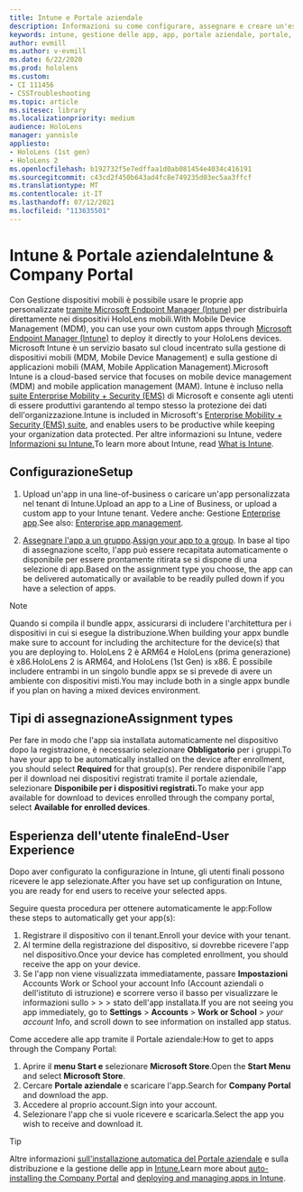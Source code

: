 ```yaml
---
title: Intune e Portale aziendale
description: Informazioni su come configurare, assegnare e creare un'esperienza utente comoda con Intune, la gestione dei dispositivi mobili e il portale aziendale.
keywords: intune, gestione delle app, app, portale aziendale, portale, hololens
author: evmill
ms.author: v-evmill
ms.date: 6/22/2020
ms.prod: hololens
ms.custom:
- CI 111456
- CSSTroubleshooting
ms.topic: article
ms.sitesec: library
ms.localizationpriority: medium
audience: HoloLens
manager: yannisle
appliesto:
- HoloLens (1st gen)
- HoloLens 2
ms.openlocfilehash: b192732f5e7edffaa1d0ab081454e4034c416191
ms.sourcegitcommit: c43cd2f450b643ad4fc8e749235d03ec5aa3ffcf
ms.translationtype: MT
ms.contentlocale: it-IT
ms.lasthandoff: 07/12/2021
ms.locfileid: "113635501"
---
```

# <a name="intune--company-portal"></a><span data-ttu-id="2d473-104">Intune & Portale aziendale</span><span class="sxs-lookup"><span data-stu-id="2d473-104">Intune & Company Portal</span></span>

<span data-ttu-id="2d473-105">Con Gestione dispositivi mobili è possibile usare le proprie app personalizzate [tramite Microsoft Endpoint Manager (Intune)](/intune/windows-holographic-for-business) per distribuirla direttamente nei dispositivi HoloLens mobili.</span><span class="sxs-lookup"><span data-stu-id="2d473-105">With Mobile Device Management (MDM), you can use your own custom apps through [Microsoft Endpoint Manager (Intune)](/intune/windows-holographic-for-business) to deploy it directly to your HoloLens devices.</span></span> <span data-ttu-id="2d473-106">Microsoft Intune è un servizio basato sul cloud incentrato sulla gestione di dispositivi mobili (MDM, Mobile Device Management) e sulla gestione di applicazioni mobili (MAM, Mobile Application Management).</span><span class="sxs-lookup"><span data-stu-id="2d473-106">Microsoft Intune is a cloud-based service that focuses on mobile device management (MDM) and mobile application management (MAM).</span></span> <span data-ttu-id="2d473-107">Intune è incluso nella [suite Enterprise Mobility + Security (EMS)](https://www.microsoft.com/microsoft-365/enterprise-mobility-security) di Microsoft e consente agli utenti di essere produttivi garantendo al tempo stesso la protezione dei dati dell'organizzazione.</span><span class="sxs-lookup"><span data-stu-id="2d473-107">Intune is included in Microsoft's [Enterprise Mobility + Security (EMS) suite](https://www.microsoft.com/microsoft-365/enterprise-mobility-security), and enables users to be productive while keeping your organization data protected.</span></span> <span data-ttu-id="2d473-108">Per altre informazioni su Intune, vedere [Informazioni su Intune.](/mem/intune/fundamentals/what-is-intune)</span><span class="sxs-lookup"><span data-stu-id="2d473-108">To learn more about Intune, read [What is Intune](/mem/intune/fundamentals/what-is-intune).</span></span>

## <a name="setup"></a><span data-ttu-id="2d473-109">Configurazione</span><span class="sxs-lookup"><span data-stu-id="2d473-109">Setup</span></span>

1. <span data-ttu-id="2d473-110">Upload un'app in una line-of-business o caricare un'app personalizzata nel tenant di Intune.</span><span class="sxs-lookup"><span data-stu-id="2d473-110">Upload an app to a Line of Business, or upload a custom app to your Intune tenant.</span></span> <span data-ttu-id="2d473-111">Vedere anche: Gestione [Enterprise app](/windows/client-management/mdm/enterprise-app-management).</span><span class="sxs-lookup"><span data-stu-id="2d473-111">See also: [Enterprise app management](/windows/client-management/mdm/enterprise-app-management).</span></span>

2. <span data-ttu-id="2d473-112">[Assegnare l'app a un gruppo](/mem/intune/apps/apps-deploy).</span><span class="sxs-lookup"><span data-stu-id="2d473-112">[Assign your app to a group](/mem/intune/apps/apps-deploy).</span></span> <span data-ttu-id="2d473-113">In base al tipo di assegnazione scelto, l'app può essere recapitata automaticamente o disponibile per essere prontamente ritirata se si dispone di una selezione di app.</span><span class="sxs-lookup"><span data-stu-id="2d473-113">Based on the assignment type you choose, the app can be delivered automatically or available to be readily pulled down if you have a selection of apps.</span></span>

> [!NOTE]
> <span data-ttu-id="2d473-114">Quando si compila il bundle appx, assicurarsi di includere l'architettura per i dispositivi in cui si esegue la distribuzione.</span><span class="sxs-lookup"><span data-stu-id="2d473-114">When building your appx bundle make sure to account for including the architecture for the device(s) that you are deploying to.</span></span> <span data-ttu-id="2d473-115">HoloLens 2 è ARM64 e HoloLens (prima generazione) è x86.</span><span class="sxs-lookup"><span data-stu-id="2d473-115">HoloLens 2 is ARM64, and HoloLens (1st Gen) is x86.</span></span> <span data-ttu-id="2d473-116">È possibile includere entrambi in un singolo bundle appx se si prevede di avere un ambiente con dispositivi misti.</span><span class="sxs-lookup"><span data-stu-id="2d473-116">You may include both in a single appx bundle if you plan on having a mixed devices environment.</span></span>

## <a name="assignment-types"></a><span data-ttu-id="2d473-117">Tipi di assegnazione</span><span class="sxs-lookup"><span data-stu-id="2d473-117">Assignment types</span></span>

<span data-ttu-id="2d473-118">Per fare in modo che l'app sia installata automaticamente nel dispositivo dopo la registrazione, è necessario selezionare **Obbligatorio** per i gruppi.</span><span class="sxs-lookup"><span data-stu-id="2d473-118">To have your app to be automatically installed on the device after enrollment, you should select **Required** for that group(s).</span></span>
<span data-ttu-id="2d473-119">Per rendere disponibile l'app per il download nei dispositivi registrati tramite il portale aziendale, selezionare **Disponibile per i dispositivi registrati.**</span><span class="sxs-lookup"><span data-stu-id="2d473-119">To make your app available for download to devices enrolled through the company portal, select **Available for enrolled devices**.</span></span>

## <a name="end-user-experience"></a><span data-ttu-id="2d473-120">Esperienza dell'utente finale</span><span class="sxs-lookup"><span data-stu-id="2d473-120">End-User Experience</span></span>

<span data-ttu-id="2d473-121">Dopo aver configurato la configurazione in Intune, gli utenti finali possono ricevere le app selezionate.</span><span class="sxs-lookup"><span data-stu-id="2d473-121">After you have set up configuration on Intune, you are ready for end users to receive your selected apps.</span></span>

<span data-ttu-id="2d473-122">Seguire questa procedura per ottenere automaticamente le app:</span><span class="sxs-lookup"><span data-stu-id="2d473-122">Follow these steps to automatically get your app(s):</span></span>

1. <span data-ttu-id="2d473-123">Registrare il dispositivo con il tenant.</span><span class="sxs-lookup"><span data-stu-id="2d473-123">Enroll your device with your tenant.</span></span>
2. <span data-ttu-id="2d473-124">Al termine della registrazione del dispositivo, si dovrebbe ricevere l'app nel dispositivo.</span><span class="sxs-lookup"><span data-stu-id="2d473-124">Once your device has completed enrollment, you should receive the app on your device.</span></span>
3. <span data-ttu-id="2d473-125">Se l'app non viene visualizzata immediatamente, passare **Impostazioni** Accounts Work or School your account Info (Account aziendali o dell'istituto di istruzione) e scorrere verso il basso per visualizzare le informazioni sullo  >    >    >   stato dell'app installata.</span><span class="sxs-lookup"><span data-stu-id="2d473-125">If you are not seeing you app immediately, go to **Settings** > **Accounts** > **Work or School** > *your account* Info, and scroll down to see information on installed app status.</span></span>

<span data-ttu-id="2d473-126">Come accedere alle app tramite il Portale aziendale:</span><span class="sxs-lookup"><span data-stu-id="2d473-126">How to get to apps through the Company Portal:</span></span>

1. <span data-ttu-id="2d473-127">Aprire il **menu Start e** selezionare **Microsoft Store**.</span><span class="sxs-lookup"><span data-stu-id="2d473-127">Open the **Start Menu** and select **Microsoft Store**.</span></span>
2. <span data-ttu-id="2d473-128">Cercare **Portale aziendale** e scaricare l'app.</span><span class="sxs-lookup"><span data-stu-id="2d473-128">Search for **Company Portal** and download the app.</span></span>
3. <span data-ttu-id="2d473-129">Accedere al proprio account.</span><span class="sxs-lookup"><span data-stu-id="2d473-129">Sign into your account.</span></span>
4. <span data-ttu-id="2d473-130">Selezionare l'app che si vuole ricevere e scaricarla.</span><span class="sxs-lookup"><span data-stu-id="2d473-130">Select the app you wish to receive and download it.</span></span>

> [!Tip]
> <span data-ttu-id="2d473-131">Altre informazioni [sull'installazione automatica del Portale aziendale](/mem/intune/apps/company-portal-app) e sulla distribuzione e la gestione delle app in [Intune.](/mem/intune/fundamentals/windows-holographic-for-business#deploy-and-manage-apps)</span><span class="sxs-lookup"><span data-stu-id="2d473-131">Learn more about [auto-installing the Company Portal](/mem/intune/apps/company-portal-app) and [deploying and managing apps in Intune](/mem/intune/fundamentals/windows-holographic-for-business#deploy-and-manage-apps).</span></span>
